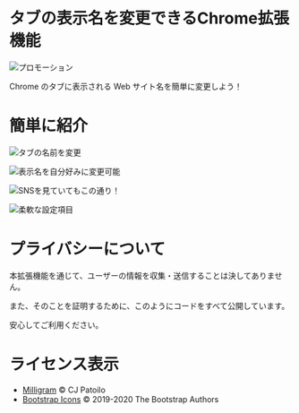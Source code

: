 # タブの表示名を変更できるChrome拡張機能
![プロモーション](https://user-images.githubusercontent.com/75155258/142623128-b2117063-728b-418b-9982-4a13cdcd76c1.png)



Chrome のタブに表示される Web サイト名を簡単に変更しよう！


# 簡単に紹介
![タブの名前を変更](https://user-images.githubusercontent.com/75155258/142622746-509be41b-000f-41d0-bc38-6ec63db665e8.png)

![表示名を自分好みに変更可能](https://user-images.githubusercontent.com/75155258/142622961-3ec525f3-e58e-4e81-8752-2a18e4ca7530.png)

![SNSを見ていてもこの通り！](https://user-images.githubusercontent.com/75155258/142622991-bd735814-7611-4e51-a641-15b70ffe7934.png)

![柔軟な設定項目](https://user-images.githubusercontent.com/75155258/142623058-5668713b-82ad-45e1-b762-5b5b6d620968.png)

# プライバシーについて
本拡張機能を通じて、ユーザーの情報を収集・送信することは決してありません。

また、そのことを証明するために、このようにコードをすべて公開しています。

安心してご利用ください。

# ライセンス表示
- [Milligram](https://github.com/milligram/milligram/blob/master/license) &copy; CJ Patoilo
- [Bootstrap Icons](https://github.com/twbs/icons/blob/main/LICENSE.md) &copy; 2019-2020 The Bootstrap Authors
